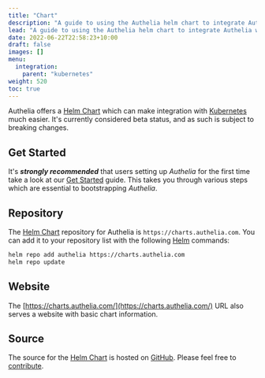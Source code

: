 ```yaml
---
title: "Chart"
description: "A guide to using the Authelia helm chart to integrate Authelia with Kubernetes"
lead: "A guide to using the Authelia helm chart to integrate Authelia with Kubernetes."
date: 2022-06-22T22:58:23+10:00
draft: false
images: []
menu:
  integration:
    parent: "kubernetes"
weight: 520
toc: true
---
```


Authelia offers a [Helm Chart] which can make integration with [Kubernetes] much easier. It's currently considered beta
status, and as such is subject to breaking changes.

## Get Started

It's __*strongly recommended*__ that users setting up *Authelia* for the first time take a look at our
[Get Started](../prologue/get-started.md) guide. This takes you through various steps which are essential to
bootstrapping *Authelia*.

## Repository

The [Helm Chart] repository for Authelia is `https://charts.authelia.com`. You can add it to your repository list with
the following [Helm] commands:

```bash
helm repo add authelia https://charts.authelia.com
helm repo update
```

## Website

The [https://charts.authelia.com/](https://charts.authelia.com/) URL also serves a website with basic chart information.

## Source

The source for the [Helm Chart] is hosted on [GitHub](https://github.com/authelia/chartrepo). Please feel free to
[contribute](../../contributing/prologue/introduction.md).

[Kubernetes]: https://kubernetes.io/
[Helm]: https://helm.sh/
[Helm Chart]: https://helm.sh/docs/topics/charts/
